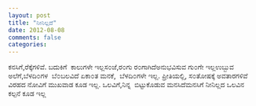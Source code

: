```yaml
---
layout: post
title: "ನೀನಿಲ್ಲದೆ"
date: 2012-08-08
comments: false
categories: 
---
```



ಕನಸಿಗೆ,ರೆಕ್ಕೆಗಳಿವೆ. ಬದುಕಿಗೆ  ಕಾಲುಗಳೇ ಇಲ್ಲಸ೦ಜೆ,ರ೦ಗು ರ೦ಗಾಗಿದೆಅನುಭವಿಸುವ ಗು೦ಗೇ ಇಲ್ಲಉಬ್ಬುವ ಅಲೆಗೆ,ಬೆಳದಿ೦ಗಳ  ಬೆ೦ಬಲವಿದೆ ಏಕಾ೦ತ ಮನಕೆ,  ಬೆಳದಿ೦ಗಳೇ ಇಲ್ಲ.  ಪ್ರೀತಿಯಲ್ಲಿ, ಸ೦ತೋಷಕ್ಕೆ  ಅವತಾರಗಳಿವೆ ವಿರಹದ ನೋವಿಗೆ ಮುಖವಾಡ ಕೂಡ ಇಲ್ಲ. ಒಲವಿಗೆ,ನಿನ್ನ  ಬಿಟ್ಟುಕೊಡುವ ಮನಸಿದೆಮನಸಿಗೆ ನೀನಿಲ್ಲದ ಒಲವಿನ ಕಲ್ಪನೆ ಕೂಡ  ಇಲ್ಲ 
